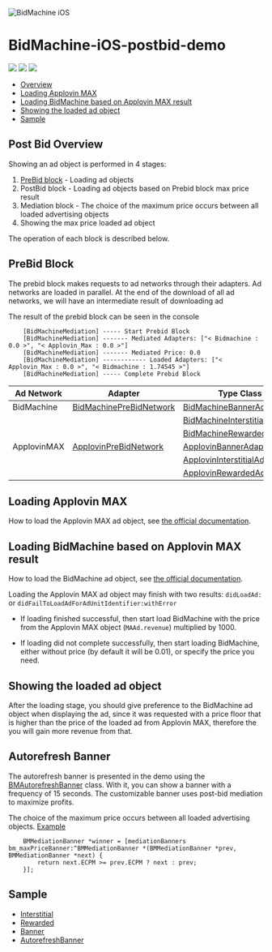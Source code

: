 
![BidMachine iOS](https://appodeal-ios.s3-us-west-1.amazonaws.com/docs/bidmachine.png)
# BidMachine-iOS-postbid-demo


[<img src="https://img.shields.io/badge/SDK%20Version-1.9.3-brightgreen">](https://docs.bidmachine.io/docs/in-house-mediation-1)
[<img src="https://img.shields.io/badge/Applovin%20MAX%20Version-11.3.3-blue">](https://dash.applovin.com/documentation/mediation/ios/getting-started/integration)
[<img src="https://img.shields.io/badge/AdMob%20Version-9.4.0-blue">](https://developers.google.com/admob/ios/quick-start)

* [Overview](#overview)
* [Loading Applovin MAX](#loading-applovin-max)
* [Loading BidMachine based on Applovin MAX result](#loading-bidmachine-based-on-applovin-max-result)
* [Showing the loaded ad object](#showing-the-loaded-ad-object)
* [Sample](#sample)

## Post Bid Overview

Showing an ad object is performed in 4 stages:

1) [PreBid block](#prebid-block) - Loading ad objects
2) PostBid block - Loading  ad objects based on Prebid block max price result
3) Mediation block - The choice of the maximum price occurs between all loaded advertising objects
4) Showing the max price loaded ad object

The operation of each block is described below.

## PreBid Block

The prebid block makes requests to ad networks through their adapters. Ad networks are loaded in parallel. At the end of the download of all ad networks, we will have an intermediate result of downloading ad

The result of the prebid block can be seen in the console

``` objc
    [BidMachineMediation] ----- Start Prebid Block
    [BidMachineMediation] ------- Mediated Adapters: ["< Bidmachine : 0.0 >", "< Applovin_Max : 0.0 >"]
    [BidMachineMediation] ------- Mediated Price: 0.0
    [BidMachineMediation] ------------ Loaded Adapters: ["< Applovin_Max : 0.0 >", "< Bidmachine : 1.74545 >"]
    [BidMachineMediation] ----- Complete Prebid Block
```

| Ad Network  | Adapter                                                                                                   | Type Class                                                                                                                  |
|-------------|-----------------------------------------------------------------------------------------------------------|-----------------------------------------------------------------------------------------------------------------------------|
| BidMachine  | [BidMachinePreBidNetwork](BidMachineMediationAdapters/BidMachineMediationAdapter/BidMachineNetwork.swift) | [BidMachineBannerAdapter](BidMachineMediationAdapters/BidMachineMediationAdapter/BidMachineBannerAdapter.swift)             |
|             |                                                                                                           | [BidMachineInterstitialAdapter](BidMachineMediationAdapters/BidMachineMediationAdapter/BidMachineInterstitialAdapter.swift) |
|             |                                                                                                           | [BidMachineRewardedAdapter](BidMachineMediationAdapters/BidMachineMediationAdapter/BidMachineRewardedAdapter.swift)         |
| ApplovinMAX | [ApplovinPreBidNetwork](BidMachineMediationAdapters/ApplovinMediationAdapter/ApplovinNetwork.swift) | [ApplovinBannerAdapter](BidMachineMediationAdapters/ApplovinMediationAdapter/ApplovinBannerAdapter.swift)                   |
|             |                                                                                                           | [ApplovinInterstitialAdapter](BidMachineMediationAdapters/ApplovinMediationAdapter/ApplovinInterstitialAdapter.swift)       |
|             |                                                                                                           | [ApplovinRewardedAdapter](BidMachineMediationAdapters/ApplovinMediationAdapter/ApplovinRewardedAdapter.swift)               |

## Loading Applovin MAX

How to load the Applovin MAX ad object,
see [the official documentation](https://dash.applovin.com/documentation/mediation/ios/getting-started/integration).

## Loading BidMachine based on Applovin MAX result

How to load the BidMachine ad object,
see [the official documentation](https://docs.bidmachine.io/docs/in-house-mediation-1).

Loading the Applovin MAX ad object may finish with two results: ```didLoadAd:```
or ```didFailToLoadAdForAdUnitIdentifier:withError```

* If loading finished successful, then start load BidMachine with the price from the Applovin MAX
  object (```MAAd.revenue```) multiplied by 1000.

* If loading did not complete successfully, then start loading BidMachine, either without price (by
  default it will be 0.01), or specify the price you need.

## Showing the loaded ad object

After the loading stage, you should give preference to the BidMachine ad object when displaying the
ad, since it was requested with a price floor that is higher than the price of the loaded ad from
Applovin MAX, therefore the you will gain more revenue from that.

## Autorefresh Banner

The autorefresh banner is presented in the demo using the [BMAutorefreshBanner](BidMachineSample/BMAutorefreshBanner.m) class.
With it, you can show a banner with a frequency of 15 seconds.
The customizable banner uses post-bid mediation to maximize profits.

The choice of the maximum price occurs between all loaded advertising objects. [Example](BidMachineSample/BMBannerPostbidController.m#L72)

``` objc
    BMMediationBanner *winner = [mediationBanners bm_maxPriceBanner:^BMMediationBanner *(BMMediationBanner *prev, BMMediationBanner *next) {
        return next.ECPM >= prev.ECPM ? next : prev;
    }];
```

## Sample

* [Interstitial](BidMachineSample/Interstitial.m)
* [Rewarded](BidMachineSample/Rewarded.m)
* [Banner](BidMachineSample/Banner.m)
* [AutorefreshBanner](BidMachineSample/ABanner.m)
